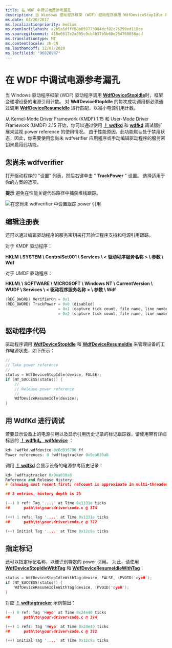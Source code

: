 ```yaml
---
title: 在 WDF 中调试电源参考漏孔
description: 当 Windows 驱动程序框架 (WDF) 驱动程序调用 WdfDeviceStopIdle 时，框架会递增设备的电源引用计数。
ms.date: 04/20/2017
ms.localizationpriority: medium
ms.openlocfilehash: a2b5a5dfff88b059773984dcf82c76299ed118ce
ms.sourcegitcommit: 418e6617e2a695c9cb4b37b5b60e264760858acd
ms.translationtype: MT
ms.contentlocale: zh-CN
ms.lasthandoff: 12/07/2020
ms.locfileid: "96828987"
---
```

# <a name="debugging-power-reference-leaks-in-wdf"></a>在 WDF 中调试电源参考漏孔


当 Windows 驱动程序框架 (WDF) 驱动程序调用 [**WdfDeviceStopIdle**](/windows-hardware/drivers/ddi/wdfdevice/nf-wdfdevice-wdfdevicestopidle)时，框架会递增设备的电源引用计数。 对 **WdfDeviceStopIdle** 的每次成功调用都必须通过调用 [**WdfDeviceResumeIdle**](/windows-hardware/drivers/ddi/wdfdevice/nf-wdfdevice-wdfdeviceresumeidle) 进行匹配，以减小电源引用计数。

从 Kernel-Mode Driver Framework (KMDF) 1.15 和 User-Mode Driver Framework (UMDF) 2.15 开始，你可以通过使用 [**！ wdfkd**](../debugger/-wdfkd-wdfdevice.md) 和 [**wdfkd**](../debugger/-wdfkd-wdftagtracker.md) 调试器扩展来监视 power reference 的使用情况。 由于性能原因，此功能默认处于禁用状态，因此，你需要使用您尚未 wdfverifier 应用程序或手动编辑驱动程序的服务密钥来启用此功能。

## <a name="wdfverifier"></a>您尚未 wdfverifier


打开驱动程序的 "设置" 列表，然后右键单击 " **TrackPower** " 设置。 选择适用于你的方案的选项。

**提示**  避免在性能关键代码路径中捕获堆栈跟踪。

 

![在您尚未 wdfverifier 中设置跟踪 power 引用](images/wdfverifier--track-power-references-on.png)

## <a name="editing-the-registry"></a>编辑注册表


还可以通过编辑驱动程序的服务密钥来打开验证程序支持和电源引用跟踪。

对于 KMDF 驱动程序：

**HKLM \\ SYSTEM \\ ControlSet001 \\ Services \\ &lt; 驱动程序服务名称 &gt; \\ 参数 \\ Wdf**

对于 UMDF 驱动程序：

**HKLM\ \\ SOFTWARE \\ MICROSOFT \\ Windows NT \\ CurrentVersion \\ WUDF \\ Services \\ &lt; 驱动程序服务名称 &gt; \\ 参数 \\ Wdf**

```cpp
(REG_DWORD) VerifierOn = 0x1
(REG_DWORD) TrackPower = 0x0 (disabled)
                       = 0x1 (capture tick count, file name, line number)
                       = 0x2 (capture tick count, file name, line number, and stack traces)
```

## <a name="driver-code"></a>驱动程序代码


驱动程序调用 [**WdfDeviceStopIdle**](/windows-hardware/drivers/ddi/wdfdevice/nf-wdfdevice-wdfdevicestopidle) 和 [**WdfDeviceResumeIdle**](/windows-hardware/drivers/ddi/wdfdevice/nf-wdfdevice-wdfdeviceresumeidle) 来管理设备的工作电源状态，如下所示：

```cpp
//
// Take power reference
//
status = WdfDeviceStopIdle(device, FALSE);
if (NT_SUCCESS(status)) {
    //
    // Release power reference
    //
    WdfDeviceResumeIdle(device);
}
```

## <a name="debugging-with-wdfkd"></a>用 WdfKd 进行调试


若要显示设备上的电源引用以及显示引用历史记录的标记跟踪器，请使用带有详细标志的 [**！ wdfkd。 wdfdevice**](../debugger/-wdfkd-wdfdevice.md) ：

```cpp
kd> !wdfkd.wdfdevice 0x6d939790 ff
Power references: 0 !wdftagtracker 0x9ea030a8
```

调用 [**！ wdfkd**](../debugger/-wdfkd-wdftagtracker.md) 会显示设备的电源参考历史记录：

```cpp
kd> !wdftagtracker 0x9ea030a8
Reference and Release History:
# (showing most recent first; refcount is approximate in multi-threaded scenarios)

## 3 entries, history depth is 25

(--) 0 ref: Tag '....' at Time 0x1331e ticks
##      path\to\your\driver\code.c @ 374

(++) 1 refs: Tag '....' at Time 0x1331e ticks
##      path\to\your\driver\code.c @ 372

(++) Initial Tag '....' at Time 0x12c9a ticks
```

## <a name="specifying-a-tag"></a>指定标记


还可以指定标记名称，以便识别特定的 power 引用。 为此，请使用 [**WdfDeviceStopIdleWithTag**](/windows-hardware/drivers/ddi/wdfdevice/nf-wdfdevice-wdfdevicestopidlewithtag) 和 [**WdfDeviceResumeIdleWithTag**](/windows-hardware/drivers/ddi/wdfdevice/nf-wdfdevice-wdfdeviceresumeidlewithtag)：

```cpp
status = WdfDeviceStopIdleWithTag(device, FALSE, (PVOID)'oyeH');
if (NT_SUCCESS(status)) {
    WdfDeviceResumeIdleWithTag(device, (PVOID)'oyeH');
}
```

对应 [**！ wdftagtracker**](../debugger/-wdfkd-wdftagtracker.md) 示例输出：

```cpp
(--) 0 ref: Tag 'Heyo' at Time 0x24e40 ticks
##      path\to\your\driver\code.c @ 374

(++) 1 refs: Tag 'Heyo' at Time 0x24e40 ticks
##      path\to\your\driver\code.c @ 372

(++) Initial Tag '....' at Time 0x12c9a ticks
```

 

